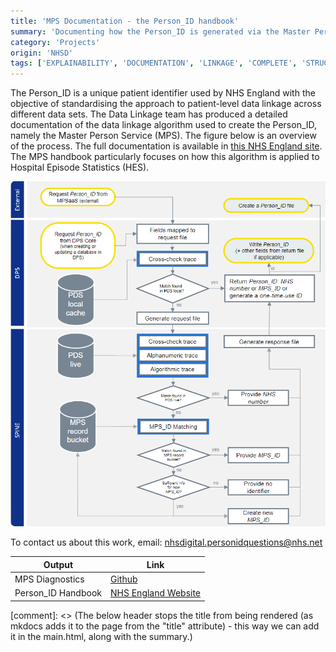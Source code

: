 ```yaml
---
title: 'MPS Documentation - the Person_ID handbook'
summary: 'Documenting how the Person_ID is generated via the Master Person Service (MPS), to make the current process of linking data in the NHS more transparent and easy to understand.'
category: 'Projects'
origin: 'NHSD'
tags: ['EXPLAINABILITY', 'DOCUMENTATION', 'LINKAGE', 'COMPLETE', 'STRUCTURED DATA', 'PATIENT IDENTIFIABLE DATA', 'PYTHON']
---
```


The Person_ID is a unique patient identifier used by NHS England with the objective of standardising the approach to patient-level data linkage across different data sets.
The Data Linkage team has produced a detailed documentation of the data linkage algorithm used to create the Person_ID, namely the Master Person Service (MPS).
The figure below is an overview of the process. The full documentation is available in [this NHS England site](https://digital.nhs.uk/services/personal-demographics-service/master-person-service/the-person_id-handbook). The MPS handbook particularly focuses on how this algorithm is applied to Hospital Episode Statistics (HES). 

![Creation of Person_ID via the Master Person Service process flow, high-level representation](../../../images/MPS_fig1.png)

To contact us about this work, email: [nhsdigital.personidquestions@nhs.net](mailto:nhsdigital.personidquestions@nhs.net)

|Output | Link|
|---|---|
MPS Diagnostics|[Github](https://github.com/NHSDigital/mps_diagnostics)
Person_ID Handbook | [NHS England Website](https://digital.nhs.uk/services/personal-demographics-service/master-person-service/the-person_id-handbook)

[comment]: <> (The below header stops the title from being rendered (as mkdocs adds it to the page from the "title" attribute) - this way we can add it in the main.html, along with the summary.)
#
